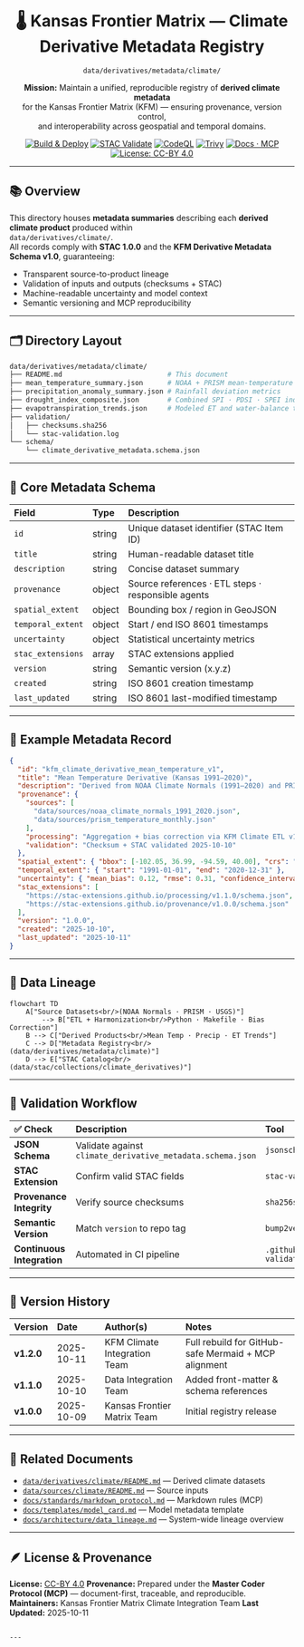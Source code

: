 <div align="center">

# 🌡️ Kansas Frontier Matrix — Climate Derivative Metadata Registry  
`data/derivatives/metadata/climate/`

**Mission:** Maintain a unified, reproducible registry of **derived climate metadata**  
for the Kansas Frontier Matrix (KFM) — ensuring provenance, version control,  
and interoperability across geospatial and temporal domains.

[![Build & Deploy](https://img.shields.io/github/actions/workflow/status/bartytime4life/Kansas-Frontier-Matrix/site.yml?label=Build%20%26%20Deploy)](../../../../../.github/workflows/site.yml)
[![STAC Validate](https://img.shields.io/badge/STAC-validate-blue)](../../../../../.github/workflows/stac-validate.yml)
[![CodeQL](https://img.shields.io/github/actions/workflow/status/bartytime4life/Kansas-Frontier-Matrix/codeql.yml?label=CodeQL)](../../../../../.github/workflows/codeql.yml)
[![Trivy](https://img.shields.io/badge/Container-Scan-informational)](../../../../../.github/workflows/trivy.yml)
[![Docs · MCP](https://img.shields.io/badge/Docs-MCP-blue)](../../../../../docs/)
[![License: CC-BY 4.0](https://img.shields.io/badge/License-CC--BY%204.0-lightgrey)](../../../../../LICENSE)

</div>

---

## 📚 Overview

This directory houses **metadata summaries** describing each **derived climate product** produced within  
`data/derivatives/climate/`.  
All records comply with **STAC 1.0.0** and the **KFM Derivative Metadata Schema v1.0**, guaranteeing:

- Transparent source-to-product lineage  
- Validation of inputs and outputs (checksums + STAC)  
- Machine-readable uncertainty and model context  
- Semantic versioning and MCP reproducibility

---

## 🗂️ Directory Layout
```bash
data/derivatives/metadata/climate/
├── README.md                          # This document
├── mean_temperature_summary.json      # NOAA + PRISM mean-temperature composites
├── precipitation_anomaly_summary.json # Rainfall deviation metrics
├── drought_index_composite.json       # Combined SPI · PDSI · SPEI indices
├── evapotranspiration_trends.json     # Modeled ET and water-balance trends
├── validation/
│   ├── checksums.sha256
│   └── stac-validation.log
└── schema/
    └── climate_derivative_metadata.schema.json
````

---

## 🧮 Core Metadata Schema

| Field             | Type   | Description                                        |
| :---------------- | :----- | :------------------------------------------------- |
| `id`              | string | Unique dataset identifier (STAC Item ID)           |
| `title`           | string | Human-readable dataset title                       |
| `description`     | string | Concise dataset summary                            |
| `provenance`      | object | Source references · ETL steps · responsible agents |
| `spatial_extent`  | object | Bounding box / region in GeoJSON                   |
| `temporal_extent` | object | Start / end ISO 8601 timestamps                    |
| `uncertainty`     | object | Statistical uncertainty metrics                    |
| `stac_extensions` | array  | STAC extensions applied                            |
| `version`         | string | Semantic version (x.y.z)                           |
| `created`         | string | ISO 8601 creation timestamp                        |
| `last_updated`    | string | ISO 8601 last-modified timestamp                   |

---

## 🧠 Example Metadata Record

```json
{
  "id": "kfm_climate_derivative_mean_temperature_v1",
  "title": "Mean Temperature Derivative (Kansas 1991–2020)",
  "description": "Derived from NOAA Climate Normals (1991–2020) and PRISM gridded temperature data.",
  "provenance": {
    "sources": [
      "data/sources/noaa_climate_normals_1991_2020.json",
      "data/sources/prism_temperature_monthly.json"
    ],
    "processing": "Aggregation + bias correction via KFM Climate ETL v1.2",
    "validation": "Checksum + STAC validated 2025-10-10"
  },
  "spatial_extent": { "bbox": [-102.05, 36.99, -94.59, 40.00], "crs": "EPSG:4326" },
  "temporal_extent": { "start": "1991-01-01", "end": "2020-12-31" },
  "uncertainty": { "mean_bias": 0.12, "rmse": 0.31, "confidence_interval": "95%" },
  "stac_extensions": [
    "https://stac-extensions.github.io/processing/v1.1.0/schema.json",
    "https://stac-extensions.github.io/provenance/v1.0.0/schema.json"
  ],
  "version": "1.0.0",
  "created": "2025-10-10",
  "last_updated": "2025-10-11"
}
```

---

## 🧭 Data Lineage

```mermaid
flowchart TD
    A["Source Datasets<br/>(NOAA Normals · PRISM · USGS)"]
        --> B["ETL + Harmonization<br/>Python · Makefile · Bias Correction"]
    B --> C["Derived Products<br/>Mean Temp · Precip · ET Trends"]
    C --> D["Metadata Registry<br/>(data/derivatives/metadata/climate)"]
    D --> E["STAC Catalog<br/>(data/stac/collections/climate_derivatives)"]
```

---

## 🧪 Validation Workflow

| ✅ Check                    | Description                                                | Tool                                  |
| :------------------------- | :--------------------------------------------------------- | :------------------------------------ |
| **JSON Schema**            | Validate against `climate_derivative_metadata.schema.json` | `jsonschema-cli`                      |
| **STAC Extension**         | Confirm valid STAC fields                                  | `stac-validator`                      |
| **Provenance Integrity**   | Verify source checksums                                    | `sha256sum`                           |
| **Semantic Version**       | Match `version` to repo tag                                | `bump2version`                        |
| **Continuous Integration** | Automated in CI pipeline                                   | `.github/workflows/stac-validate.yml` |

---

## 🧾 Version History

| Version    | Date       | Author(s)                    | Notes                                                |
| :--------- | :--------- | :--------------------------- | :--------------------------------------------------- |
| **v1.2.0** | 2025-10-11 | KFM Climate Integration Team | Full rebuild for GitHub-safe Mermaid + MCP alignment |
| **v1.1.0** | 2025-10-10 | Data Integration Team        | Added front-matter & schema references               |
| **v1.0.0** | 2025-10-09 | Kansas Frontier Matrix Team  | Initial registry release                             |

---

## 🧩 Related Documents

* [`data/derivatives/climate/README.md`](../../climate/README.md) — Derived climate datasets
* [`data/sources/climate/README.md`](../../../sources/climate/README.md) — Source inputs
* [`docs/standards/markdown_protocol.md`](../../../../../docs/standards/markdown_protocol.md) — Markdown rules (MCP)
* [`docs/templates/model_card.md`](../../../../../docs/templates/model_card.md) — Model metadata template
* [`docs/architecture/data_lineage.md`](../../../../../docs/architecture/data_lineage.md) — System-wide lineage overview

---

## 🪶 License & Provenance

**License:** [CC-BY 4.0](../../../../../LICENSE)
**Provenance:** Prepared under the **Master Coder Protocol (MCP)** — document-first, traceable, and reproducible.
**Maintainers:** Kansas Frontier Matrix Climate Integration Team
**Last Updated:** 2025-10-11

````

---
